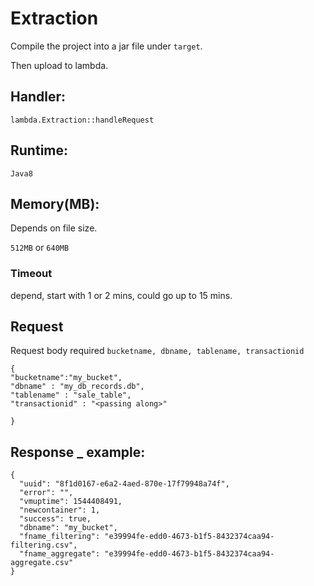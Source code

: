 # Extraction

Compile the project into a jar file under ```target```.

Then upload to lambda.

## Handler: 
```lambda.Extraction::handleRequest```

## Runtime: 
```Java8```

## Memory(MB): 

Depends on file size.


```512MB``` or ```640MB```

### Timeout
depend, start with 1 or 2 mins, could go up to 15 mins.

## Request
Request body required ```bucketname, dbname, tablename, transactionid```


```
{
"bucketname":"my_bucket",
"dbname" : "my_db_records.db",
"tablename" : "sale_table",
"transactionid" : "<passing along>"

}
```

## Response _ example:
```
{
  "uuid": "8f1d0167-e6a2-4aed-870e-17f79948a74f",
  "error": "",
  "vmuptime": 1544408491,
  "newcontainer": 1,
  "success": true,
  "dbname": "my_bucket",
  "fname_filtering": "e39994fe-edd0-4673-b1f5-8432374caa94-filtering.csv",
  "fname_aggregate": "e39994fe-edd0-4673-b1f5-8432374caa94-aggregate.csv"
}
```

